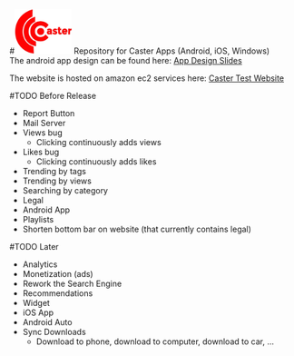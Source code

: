 #<img src="https://github.com/FutureProg/Caster/blob/master/Caster_Resources/title.png?raw=true" width="20%"/>
Repository for Caster Apps (Android, iOS, Windows) <br/>
The android app design can be found here: <a href="https://docs.google.com/presentation/d/1mL2SCdt58fwieVYCdFVPcE_G-W3EwfM3spEyMYp2hkk/edit?usp=sharing">App Design Slides</a>

The website is hosted on amazon ec2 services here: <a href="http://ec2-52-35-70-147.us-west-2.compute.amazonaws.com/">Caster Test Website</a>

#TODO Before Release

* Report Button
* Mail Server
* Views bug
  * Clicking continuously adds views
* Likes bug
  * Clicking continuously adds likes
* Trending by tags
* Trending by views
* Searching by category
* Legal
* Android App
* Playlists
* Shorten bottom bar on website (that currently contains legal)

#TODO Later

* Analytics
* Monetization (ads)
* Rework the Search Engine
* Recommendations 
* Widget
* iOS App
* Android Auto
* Sync Downloads
   * Download to phone, download to computer, download to car, ...
